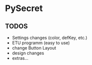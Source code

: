 # PySecret

## TODOS

 - Settings changes (color, defKey, etc.)
 - ETU programm (easy to use)
 - change Button Layout
 - design changes
 - extras...